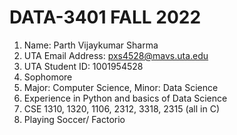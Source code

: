 # DATA-3401 FALL 2022
1. Name: Parth Vijaykumar Sharma
2. UTA Email Address: pxs4528@mavs.uta.edu
3. UTA Student ID: 1001954528
4. Sophomore
5. Major: Computer Science, Minor: Data Science
6. Experience in Python and basics of Data Science
7. CSE 1310, 1320, 1106, 2312, 3318, 2315 (all in C)
8. Playing Soccer/ Factorio
